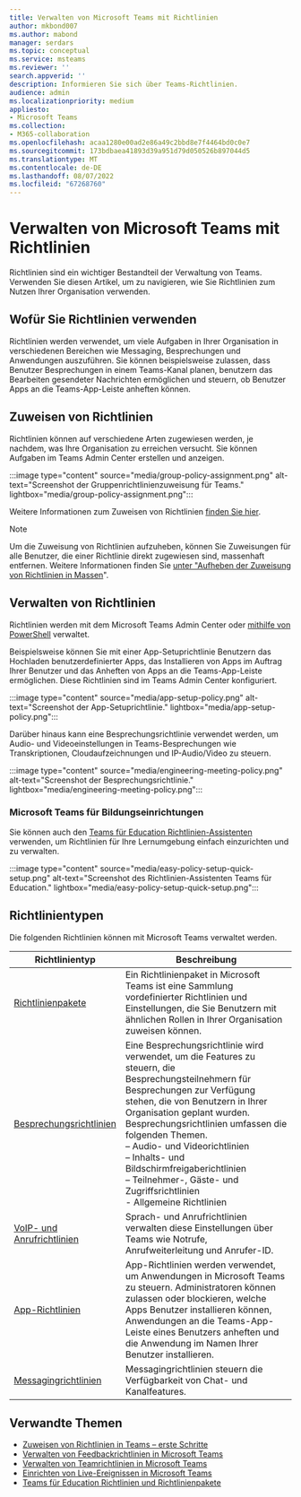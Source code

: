 ```yaml
---
title: Verwalten von Microsoft Teams mit Richtlinien
author: mkbond007
ms.author: mabond
manager: serdars
ms.topic: conceptual
ms.service: msteams
ms.reviewer: ''
search.appverid: ''
description: Informieren Sie sich über Teams-Richtlinien.
audience: admin
ms.localizationpriority: medium
appliesto:
- Microsoft Teams
ms.collection:
- M365-collaboration
ms.openlocfilehash: acaa1280e00ad2e86a49c2bbd8e7f4464bd0c0e7
ms.sourcegitcommit: 173bdbaea41893d39a951d79d050526b897044d5
ms.translationtype: MT
ms.contentlocale: de-DE
ms.lasthandoff: 08/07/2022
ms.locfileid: "67268760"
---
```

# <a name="manage-teams-with-policies"></a>Verwalten von Microsoft Teams mit Richtlinien

Richtlinien sind ein wichtiger Bestandteil der Verwaltung von Teams. Verwenden Sie diesen Artikel, um zu navigieren, wie Sie Richtlinien zum Nutzen Ihrer Organisation verwenden.

## <a name="what-you-use-policies-for"></a>Wofür Sie Richtlinien verwenden

Richtlinien werden verwendet, um viele Aufgaben in Ihrer Organisation in verschiedenen Bereichen wie Messaging, Besprechungen und Anwendungen auszuführen. Sie können beispielsweise zulassen, dass Benutzer Besprechungen in einem Teams-Kanal planen, benutzern das Bearbeiten gesendeter Nachrichten ermöglichen und steuern, ob Benutzer Apps an die Teams-App-Leiste anheften können.

## <a name="how-to-assign-policies"></a>Zuweisen von Richtlinien

Richtlinien können auf verschiedene Arten zugewiesen werden, je nachdem, was Ihre Organisation zu erreichen versucht. Sie können Aufgaben im Teams Admin Center erstellen und anzeigen.

:::image type="content" source="media/group-policy-assignment.png" alt-text="Screenshot der Gruppenrichtlinienzuweisung für Teams." lightbox="media/group-policy-assignment.png":::

Weitere Informationen zum Zuweisen von Richtlinien [finden Sie hier](policy-assignment-overview.md).

> [!NOTE]
> Um die Zuweisung von Richtlinien aufzuheben, können Sie Zuweisungen für alle Benutzer, die einer Richtlinie direkt zugewiesen sind, massenhaft entfernen. Weitere Informationen finden Sie [unter "Aufheben der Zuweisung von Richtlinien in Massen](assign-policies-users-and-groups.md#unassign-policies-in-bulk)".

## <a name="how-to-manage-policies"></a>Verwalten von Richtlinien

Richtlinien werden mit dem Microsoft Teams Admin Center oder [mithilfe von PowerShell](./teams-powershell-managing-teams.md#manage-policies-via-powershell) verwaltet.

Beispielsweise können Sie mit einer App-Setuprichtlinie Benutzern das Hochladen benutzerdefinierter Apps, das Installieren von Apps im Auftrag Ihrer Benutzer und das Anheften von Apps an die Teams-App-Leiste ermöglichen. Diese Richtlinien sind im Teams Admin Center konfiguriert.

:::image type="content" source="media/app-setup-policy.png" alt-text="Screenshot der App-Setuprichtlinie." lightbox="media/app-setup-policy.png":::

Darüber hinaus kann eine Besprechungsrichtlinie verwendet werden, um Audio- und Videoeinstellungen in Teams-Besprechungen wie Transkriptionen, Cloudaufzeichnungen und IP-Audio/Video zu steuern.

:::image type="content" source="media/engineering-meeting-policy.png" alt-text="Screenshot der Besprechungsrichtlinie." lightbox="media/engineering-meeting-policy.png":::

### <a name="teams-for-education"></a>Microsoft Teams für Bildungseinrichtungen

Sie können auch den [Teams für Education Richtlinien-Assistenten](easy-policy-setup-edu.md) verwenden, um Richtlinien für Ihre Lernumgebung einfach einzurichten und zu verwalten.

:::image type="content" source="media/easy-policy-setup-quick-setup.png" alt-text="Screenshot des Richtlinien-Assistenten Teams für Education." lightbox="media/easy-policy-setup-quick-setup.png":::

## <a name="types-of-policies"></a>Richtlinientypen

Die folgenden Richtlinien können mit Microsoft Teams verwaltet werden.

Richtlinientyp | Beschreibung
------------|------------
[Richtlinienpakete](manage-policy-packages.md) | Ein Richtlinienpaket in Microsoft Teams ist eine Sammlung vordefinierter Richtlinien und Einstellungen, die Sie Benutzern mit ähnlichen Rollen in Ihrer Organisation zuweisen können.
[Besprechungsrichtlinien](meeting-policies-overview.md) | Eine Besprechungsrichtlinie wird verwendet, um die Features zu steuern, die Besprechungsteilnehmern für Besprechungen zur Verfügung stehen, die von Benutzern in Ihrer Organisation geplant wurden. Besprechungsrichtlinien umfassen die folgenden Themen.<br> – Audio- und Videorichtlinien<br> – Inhalts- und Bildschirmfreigaberichtlinien<br> – Teilnehmer-, Gäste- und Zugriffsrichtlinien<br> - Allgemeine Richtlinien
[VoIP- und Anrufrichtlinien](voice-and-calling-policies.md)| Sprach- und Anrufrichtlinien verwalten diese Einstellungen über Teams wie Notrufe, Anrufweiterleitung und Anrufer-ID.
[App-Richtlinien](app-policies.md)| App-Richtlinien werden verwendet, um Anwendungen in Microsoft Teams zu steuern. Administratoren können zulassen oder blockieren, welche Apps Benutzer installieren können, Anwendungen an die Teams-App-Leiste eines Benutzers anheften und die Anwendung im Namen Ihrer Benutzer installieren.
[Messagingrichtlinien](messaging-policies-in-teams.md)| Messagingrichtlinien steuern die Verfügbarkeit von Chat- und Kanalfeatures.

## <a name="related-topics"></a>Verwandte Themen

* [Zuweisen von Richtlinien in Teams – erste Schritte](policy-assignment-overview.md)
* [Verwalten von Feedbackrichtlinien in Microsoft Teams](manage-feedback-policies-in-teams.md)
* [Verwalten von Teamrichtlinien in Microsoft Teams](teams-policies.md)
* [Einrichten von Live-Ereignissen in Microsoft Teams](teams-live-events/set-up-for-teams-live-events.md)
* [Teams für Education Richtlinien und Richtlinienpakete](policy-packages-edu.md)